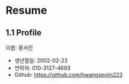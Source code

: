 # Resume

## 1.1 Profile

이름: 황서진

- 생년월일: 2002-02-23
- 연락처: 010-3127-4693
- Github: https://github.com/hwangseojin223
